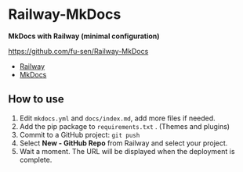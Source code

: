 # Railway-MkDocs

**MkDocs with Railway (minimal configuration)**

<https://github.com/fu-sen/Railway-MkDocs>

- [Railway](https://railway.app/)
- [MkDocs](https://www.mkdocs.org/)

## How to use

1. Edit `mkdocs.yml` and `docs/index.md`, add more files if needed.
2. Add the pip package to `requirements.txt` . (Themes and plugins)
3. Commit to a GitHub project: `git push`
4. Select **New - GitHub Repo** from Railway and select your project.
6. Wait a moment. The URL will be displayed when the deployment is complete.

